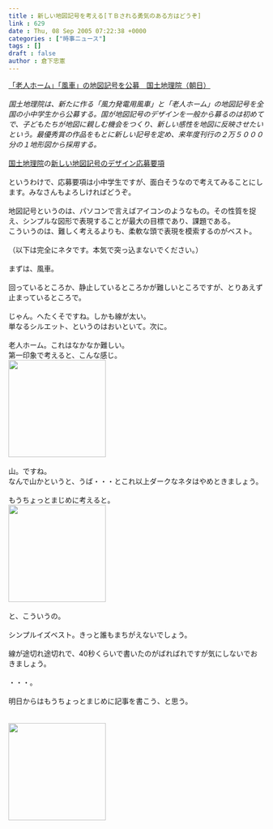 ```yaml
---
title : 新しい地図記号を考える[ＴＢされる勇気のある方はどうぞ]
link : 629
date : Thu, 08 Sep 2005 07:22:38 +0000
categories : ["時事ニュース"]
tags : []
draft : false
author : 倉下忠憲
---
```


<A HREF="http://www.asahi.com/national/update/0908/TKY200509070383.html" TARGET="_blank">「老人ホーム」「風車」の地図記号を公募　国土地理院（朝日）</A><BR><BR><I>国土地理院は、新たに作る「風力発電用風車」と「老人ホーム」の地図記号を全国の小中学生から公募する。国が地図記号のデザインを一般から募るのは初めてで、子どもたちが地図に親しむ機会をつくり、新しい感性を地図に反映させたいという。最優秀賞の作品をもとに新しい記号を定め、来年度刊行の２万５０００分の１地形図から採用する。 </I><BR><BR><A HREF="http://www.gsi.go.jp/" TARGET="_blank">国土地理院</A>の<A HREF="http://www.jmc.or.jp/kigo/contents/apply.html" TARGET="_blank">新しい地図記号のデザイン応募要項</A><BR><BR>というわけで、応募要項は小中学生ですが、面白そうなので考えてみることにします。みなさんもよろしければどうぞ。<BR><BR>地図記号というのは、パソコンで言えばアイコンのようなもの。その性質を捉え、シンプルな図形で表現することが最大の目標であり、課題である。<BR>こういうのは、難しく考えるよりも、柔軟な頭で表現を模索するのがベスト。<BR><BR>（以下は完全にネタです。本気で突っ込まないでください。）<BR><BR>まずは、風車。<BR><BR>回っているところか、静止しているところかが難しいところですが、とりあえず止まっているところで。<br><br>じゃん。へたくそですね。しかも線が太い。<BR>単なるシルエット、というのはおいといて。次に。<BR><BR>老人ホーム。これはなかなか難しい。<BR>第一印象で考えると、こんな感じ。<br><img src="/7000/u6947/1000/FI1824467_1E.gif" width="192" height="192"><br><br>山。ですね。<BR>なんで山かというと、うば・・・とこれ以上ダークなネタはやめときましょう。<BR><BR>もうちょっとまじめに考えると。<br><img src="/7000/u6947/1000/FI1824467_2E.gif" width="192" height="192"><br><br>と、こういうの。<BR><BR>シンプルイズベスト。きっと誰もまちがえないでしょう。<BR><BR>線が途切れ途切れで、40秒くらいで書いたのがばればれですが気にしないでおきましょう。<BR><BR>・・・。<BR><BR>明日からはもうちょっとまじめに記事を書こう、と思う。<BR><BR><br><img src="/7000/u6947/1000/FI1824467_3E.gif" width="192" height="192"><br><br>
